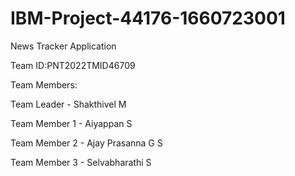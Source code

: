 # IBM-Project-44176-1660723001
News Tracker Application

Team ID:PNT2022TMID46709


Team Members:

Team Leader - Shakthivel M

Team Member 1 - Aiyappan S

Team Member 2 - Ajay Prasanna G S

Team Member 3 - Selvabharathi S

